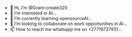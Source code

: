 - 👋 Hi, I’m @Grant-create320
- 👀 I’m interested in AI...
- 🌱 I’m currently learning opensourceAI...
- 💞️ I’m looking to collaborate on work opportunities in AI...
- 📫 How to reach me whatsapp me on +27719737931...

<!---
Grant-create320/Grant-create320 is a ✨ special ✨ repository because its `README.md` (this file) appears on your GitHub profile.
You can click the Preview link to take a look at your changes.
--->
